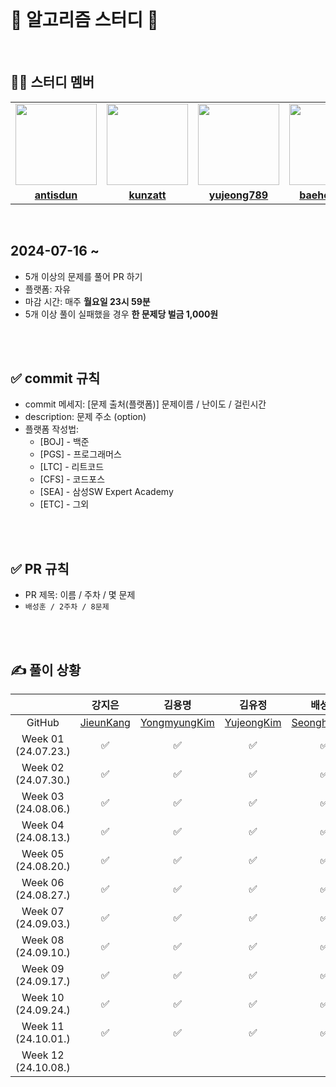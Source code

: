 <div align=center>

</div>
<br/>

# 📝 알고리즘 스터디 📝
<br/>

## 👨‍💻 스터디 멤버

<table>
 <tr>
    <td align="center"><a href="https://github.com/antisdun"><img src="https://avatars.githubusercontent.com/antisdun" width="130px;" alt=""></a></td>
    <td align="center"><a href="https://github.com/kunzatt"><img src="https://avatars.githubusercontent.com/kunzatt" width="130px;" alt=""></a></td>
    <td align="center"><a href="https://github.com/yujeong789"><img src="https://avatars.githubusercontent.com/yujeong789" width="130px;" alt=""></a></td>
    <td align="center"><a href="https://github.com/baehoonbae"><img src="https://avatars.githubusercontent.com/baehoonbae" width="130px;" alt=""></a></td>
    <td align="center"><a href="https://github.com/y20ng"><img src="https://avatars.githubusercontent.com/y20ng" width="130px;" alt=""></a></td>
    <td align="center"><a href="https://github.com/zyu22"><img src="https://avatars.githubusercontent.com/zyu22" width="130px;" alt=""></a></td>
  </tr>
  <tr>
    <td align="center"><a href="https://github.com/antisdun"><b>antisdun</b></a></td>
    <td align="center"><a href="https://github.com/kunzatt"><b>kunzatt</b></a></td>
    <td align="center"><a href="https://github.com/yujeong789"><b>yujeong789</b></a></td>
    <td align="center"><a href="https://github.com/baehoonbae"><b>baehoonbae</b></a></td>
    <td align="center"><a href="https://github.com/y20ng"><b>y20ng</b></a></td>
    <td align="center"><a href="https://github.com/zyu22"><b>zyu22</b></a></td>
  </tr>
</table>

<br/>

## 2024-07-16 ~ ##

- 5개 이상의 문제를 풀어 PR 하기
- 플랫폼: 자유
- 마감 시간: 매주 **월요일 23시 59분** 
- 5개 이상 풀이 실패했을 경우 **한 문제당 벌금 1,000원**

<br />
<br />

## ✅ commit 규칙
- commit 메세지: [문제 출처(플랫폼)] 문제이름 / 난이도 / 걸린시간 
- description: 문제 주소 (option)
- 플랫폼 작성법:
  * [BOJ] - 백준 
  * [PGS] - 프로그래머스
  * [LTC] - 리트코드
  * [CFS] - 코드포스
  * [SEA] - 삼성SW Expert Academy
  * [ETC] - 그외

<br />
<br />

## ✅ PR 규칙
- PR 제목: 이름 / 주차 / 몇 문제
-  ```배성훈 / 2주차 / 8문제 ```

<br />
<br />

## ✍ 풀이 상황
|  | 강지은 | 김용명 | 김유정 | 배성훈 | 윤이영 | 지유림 
| :---: | :---: | :---: | :---: | :---: | :---: | :---: |
| GitHub | [JieunKang](https://github.com/antisdun) | [YongmyungKim](https://github.com/kunzatt) | [YujeongKim](https://github.com/yujeong789) | [SeonghunBae](https://github.com/baehoonbae) |[YiyoungYoon](https://github.com/y20ng) |[YurimJi](https://github.com/zyu22) |
| Week 01</br>(24.07.23.) | ✅ | ✅ | ✅ | ✅ | ✅ | ✅
| Week 02</br>(24.07.30.) | ✅ | ✅ | ✅ | ✅ | ✅ | ✅
| Week 03</br>(24.08.06.) | ✅ | ✅ | ✅ | ✅ | ✅ | ✅
| Week 04</br>(24.08.13.) | ✅ | ✅ | ✅ | ✅ | ✅ | ✅
| Week 05</br>(24.08.20.) | ✅ | ✅ | ✅ | ✅ | ✅ | ✅
| Week 06</br>(24.08.27.) | ✅ | ✅ | ✅ | ✅ | ✅ | ✅
| Week 07</br>(24.09.03.) | ✅ | ✅ | ✅ | ✅ | ✅ | ✅
| Week 08</br>(24.09.10.) | ✅ | ✅ | ✅ | ✅ | ✅ | ✅
| Week 09</br>(24.09.17.) | ✅ | ✅ | ✅ | ✅ | ✅ | ✅
| Week 10</br>(24.09.24.) | ✅ | ✅ | ✅ | ✅ | ✅ | ✅
| Week 11</br>(24.10.01.) | ✅ | ✅ | ✅ | ✅ | ✅ | ✅
| Week 12</br>(24.10.08.) |  |  |  |  |  | 

